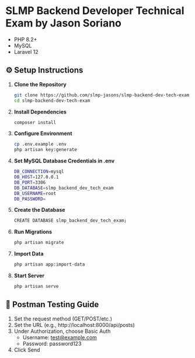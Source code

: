 # SLMP Backend Developer Technical Exam by Jason Soriano

- PHP 8.2+
- MySQL
- Laravel 12

## ⚙️ Setup Instructions

1. **Clone the Repository**
    ```bash
    git clone https://github.com/slmp-jasons/slmp-backend-dev-tech-exam.git
    cd slmp-backend-dev-tech-exam
2. **Install Dependencies**
    ```bash
    composer install
3. **Configure Environment**
    ```bash
    cp .env.example .env
    php artisan key:generate
4. **Set MySQL Database Credentials in .env**
    ```bash
    DB_CONNECTION=mysql
    DB_HOST=127.0.0.1
    DB_PORT=3306
    DB_DATABASE=slmp_backend_dev_tech_exam
    DB_USERNAME=root
    DB_PASSWORD=
5. **Create the Database**
    ```bash
    CREATE DATABASE slmp_backend_dev_tech_exam;
6. **Run Migrations**
    ```bash
    php artisan migrate
7. **Import Data**
    ```bash
    php artisan app:import-data
7. **Start Server**
    ```bash
    php artisan serve
## 🧪 Postman Testing Guide

1. Set the request method (GET/POST/etc.)
2. Set the URL (e.g., http://localhost:8000/api/posts)
3. Under Authorization, choose Basic Auth
    - Username: test@example.com
    - Password: password123
4. Click Send
